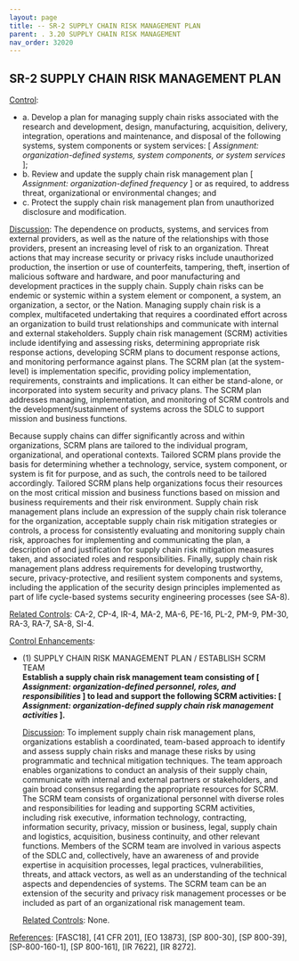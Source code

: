 ```yaml
---
layout: page
title: -- SR-2 SUPPLY CHAIN RISK MANAGEMENT PLAN 
parent: . 3.20 SUPPLY CHAIN RISK MANAGEMENT
nav_order: 32020 
---
```


## SR-2 SUPPLY CHAIN RISK MANAGEMENT PLAN

<ins>Control</ins>:
   
* a. Develop a plan for managing supply chain risks associated with the research and development, design, manufacturing, acquisition, delivery, integration, operations and maintenance, and disposal of the following systems, system components or system services: [ _Assignment: organization-defined systems, system components, or system services_ ];
* b. Review and update the supply chain risk management plan [ _Assignment: organization-defined frequency_ ] or as required, to address threat, organizational or environmental changes; and
* c. Protect the supply chain risk management plan from unauthorized disclosure and modification.

<ins>Discussion</ins>: The dependence on products, systems, and services from external providers, as well as the nature of the relationships with those providers, present an increasing level of risk to an organization. Threat actions that may increase security or privacy risks include unauthorized production, the insertion or use of counterfeits, tampering, theft, insertion of malicious software and hardware, and poor manufacturing and development practices in the supply chain. Supply chain risks can be endemic or systemic within a system element or component, a system, an organization, a sector, or the Nation. Managing supply chain risk is a complex, multifaceted undertaking that requires a coordinated effort across an organization to build trust relationships and communicate with internal and external stakeholders. Supply chain risk management (SCRM) activities include identifying and assessing risks, determining appropriate risk response actions, developing SCRM plans to document response actions, and monitoring performance against plans. The SCRM plan (at the system-level) is implementation specific, providing policy implementation, requirements, constraints and implications. It can either be stand-alone, or incorporated into system security and privacy plans. The SCRM plan addresses managing, implementation, and monitoring of SCRM controls and the development/sustainment of systems across the SDLC to support mission and business functions.

Because supply chains can differ significantly across and within organizations, SCRM plans are tailored to the individual program, organizational, and operational contexts. Tailored SCRM plans provide the basis for determining whether a technology, service, system component, or system is fit for purpose, and as such, the controls need to be tailored accordingly. Tailored SCRM plans help organizations focus their resources on the most critical mission and business functions based on mission and business requirements and their risk environment. Supply chain risk management plans include an expression of the supply chain risk tolerance for the organization, acceptable supply chain risk mitigation strategies or controls, a process for consistently evaluating and monitoring supply chain risk, approaches for implementing and communicating the plan, a description of and justification for supply chain risk mitigation measures taken, and associated roles and responsibilities. Finally, supply chain risk management plans address requirements for developing trustworthy, secure, privacy-protective, and resilient system components and systems, including the application of the security design principles implemented as part of life cycle-based systems security engineering processes (see SA-8).
   
<ins>Related Controls</ins>: CA-2, CP-4, IR-4, MA-2, MA-6, PE-16, PL-2, PM-9, PM-30, RA-3, RA-7, SA-8, SI-4.

<ins>Control Enhancements</ins>:
   
* (1) SUPPLY CHAIN RISK MANAGEMENT PLAN / ESTABLISH SCRM TEAM<br>
**Establish a supply chain risk management team consisting of [ _Assignment: organization-defined personnel, roles, and responsibilities_ ] to lead and support the following SCRM activities: [ _Assignment: organization-defined supply chain risk management activities_ ].**

    <ins>Discussion</ins>: To implement supply chain risk management plans, organizations establish a coordinated, team-based approach to identify and assess supply chain risks and manage these risks by using programmatic and technical mitigation techniques. The team approach enables organizations to conduct an analysis of their supply chain, communicate with internal and external partners or stakeholders, and gain broad consensus regarding the appropriate resources for SCRM. The SCRM team consists of organizational personnel with diverse roles and responsibilities for leading and supporting SCRM activities, including risk executive, information technology, contracting, information security, privacy, mission or business, legal, supply chain and logistics, acquisition, business continuity, and other relevant functions. Members of the SCRM team are involved in various aspects of the SDLC and, collectively, have an awareness of and provide expertise in acquisition processes, legal practices, vulnerabilities, threats, and attack vectors, as well as an understanding of the technical aspects and dependencies of systems. The SCRM team can be an extension of the security and privacy risk management processes or be included as part of an organizational risk management team.

    <ins>Related Controls</ins>: None.

<ins>References</ins>:  [FASC18], [41 CFR 201], [EO 13873], [SP 800-30], [SP 800-39], [SP-800-160-1], [SP 800-161], [IR 7622], [IR 8272].
